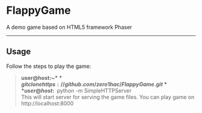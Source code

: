 # FlappyGame
A demo game based on HTML5 framework Phaser



----------


Usage
-------------

Follow the steps to play the game:


> **user@host:~$** git clone https://github.com/zero1hac/FlappyGame.git  
> **user@host:~$** python -m SimpleHTTPServer  
> This will start server for serving the game files. You can play game on  
> http://localhost:8000
